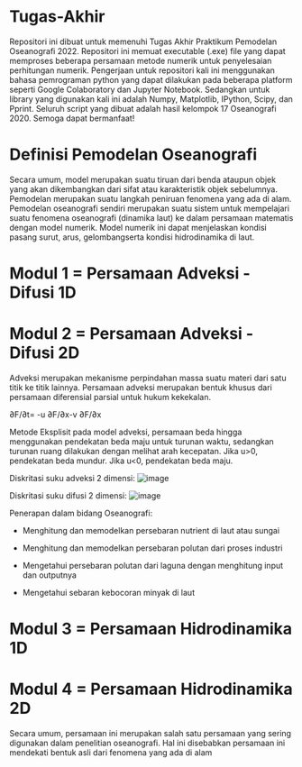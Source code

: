 # Tugas-Akhir
Repositori ini dibuat untuk memenuhi Tugas Akhir Praktikum Pemodelan Oseanografi 2022. Repositori ini memuat executable (.exe) file yang dapat memproses beberapa persamaan metode numerik untuk penyelesaian perhitungan numerik. Pengerjaan untuk repositori kali ini menggunakan bahasa pemrograman python yang dapat dilakukan pada beberapa platform seperti Google Colaboratory dan Jupyter Notebook. Sedangkan untuk library yang digunakan kali ini adalah Numpy, Matplotlib, IPython, Scipy, dan Pprint. Seluruh script yang dibuat adalah hasil kelompok 17 Oseanografi 2020. Semoga dapat bermanfaat!
# Definisi Pemodelan Oseanografi 
Secara umum, model merupakan suatu tiruan dari benda ataupun objek yang akan dikembangkan dari sifat atau karakteristik objek sebelumnya. Pemodelan merupakan suatu langkah peniruan fenomena yang ada di alam. Pemodelan oseanografi sendiri merupakan suatu sistem untuk mempelajari suatu fenomena oseanografi (dinamika laut) ke dalam persamaan matematis dengan model numerik. Model numerik ini dapat menjelaskan kondisi pasang surut, arus, gelombangserta kondisi hidrodinamika di laut.
# Modul 1 = Persamaan Adveksi - Difusi 1D
# Modul 2 = Persamaan Adveksi - Difusi 2D
Adveksi merupakan mekanisme perpindahan massa suatu materi dari satu titik ke titik lainnya. 
Persamaan adveksi merupakan bentuk khusus dari persamaan diferensial parsial untuk hukum kekekalan.

∂F/∂t= -u ∂F/∂x-v ∂F/∂x

Metode Eksplisit pada model adveksi, persamaan beda hingga menggunakan pendekatan beda maju untuk turunan waktu, sedangkan turunan ruang dilakukan dengan melihat arah kecepatan. Jika u>0, pendekatan beda mundur. Jika u<0, pendekatan beda maju.

Diskritasi suku adveksi 2 dimensi:
![image](https://user-images.githubusercontent.com/105926880/169685498-648a30f8-7f0d-479a-b126-342e9fe76769.png)

Diskritasi suku difusi 2 dimensi:
![image](https://user-images.githubusercontent.com/105926880/169685716-eb077b84-10c1-4d48-8174-5a24a9148cd4.png)

Penerapan dalam bidang Oseanografi:

- Menghitung dan memodelkan persebaran nutrient di laut atau sungai

- Menghitung dan memodelkan persebaran polutan dari proses industri

- Mengetahui persebaran polutan dari laguna dengan menghitung input dan outputnya 

- Mengetahui sebaran kebocoran minyak di laut

# Modul 3 = Persamaan Hidrodinamika 1D
# Modul 4 = Persamaan Hidrodinamika 2D
Secara umum, persamaan ini merupakan salah satu persamaan yang sering digunakan dalam penelitian oseanografi. Hal ini disebabkan persamaan ini mendekati bentuk asli dari fenomena yang ada di alam
